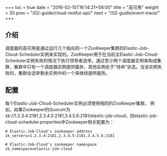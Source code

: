 +++
toc = true
date = "2016-02-15T16:14:21+08:00"
title = "高可用"
weight = 20
prev = "/02-guide/cloud-restful-api/"
next = "/02-guide/event-trace/"
+++

## 介绍

调度器的高可用是通过运行几个指向同一个ZooKeeper集群的Elastic-Job-Cloud-Scheduler实例来实现的。ZooKeeper用于在当前主Elastic-Job-Cloud-Scheduler实例失败的情况下执行领导者选举。通过至少两个调度器实例来构成集群，集群中只有一个调度器实例提供服务，其他实例处于"待命"状态。当该实例失败时，集群会选举剩余实例中的一个来继续提供服务。

## 配置

每个Elastic-Job-Cloud-Scheduler实例必须使用相同的ZooKeeper集群。
例如，如果Zookeeper的Quorum为zk://1.2.3.4:2181,2.3.4.5:2181,3.4.5.6:2181/elastic-job-cloud，则elastic-job-cloud-scheduler.properties中Zookeeper相关配置为：

```properties
# Elastic-Job-Cloud's zookeeper address
zk_servers=1.2.3.4:2181,2.3.4.5:2181,3.4.5.6:2181

# Elastic-Job-Cloud's zookeeper namespace
zk_namespace=elastic-job-cloud
```